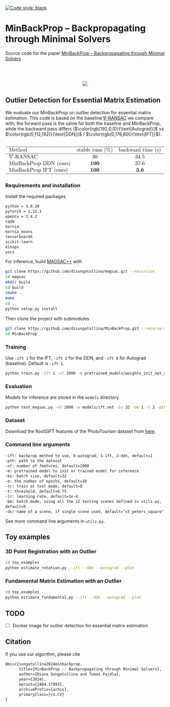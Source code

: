 [![Code style: black](https://img.shields.io/badge/code%20style-black-000000.svg)](https://github.com/psf/black)

# MinBackProp – Backpropagating through Minimal Solvers

Source code for the paper [MinBackProp – Backpropagating through Minimal Solvers](https://arxiv.org/abs/2404.17993)

<br></br>
<p align="center">
  <img src="scheme-github.svg"/>
</p>

## Outlier Detection for Essential Matrix Estimation
We evaluate our MinBackProp on outlier detection for essential matrix estimation. This code is based on the baseline [∇-RANSAC](https://github.com/weitong8591/differentiable_ransac/tree/fc40fe0a5a7eeb0e2ec6b185d6218c2005a98cf5) we compare with; the forward pass is the same for both the baseline and MinBackProp, while the backward pass differs ($\color{rgb(192,0,0)}{\text{Autograd}}$ vs $\color{rgb(0,112,192)}{\text{DDN}}$ / $\color{rgb(0,176,80)}{\text{IFT}}$). 
<br></br>
<p align="center">
  <img src="table.svg" width=500/>
</p>

### Requirements and installation
Install the required packages
```
python = 3.8.10	
pytorch = 1.12.1
opencv = 3.4.2
tqdm
kornia
kornia_moons
tensorboardX
scikit-learn
einops
yacs
```
For inference, build [MAGSAC++](https://github.com/danini/magsac.git) with
``` bash
git clone https://github.com/disungatullina/magsac.git --recursive
cd magsac
mkdir build
cd build
cmake ..
make
cd ..
python setup.py install
```
Then clone the project with submodules
``` bash
git clone https://github.com/disungatullina/MinBackProp.git --recurse-submodules -j8
cd MinBackProp
```

### Training
Use ```-ift 1``` for the IFT, ```-ift 2``` for the DDN, and ```-ift 0``` for Autograd (baseline). Default is ```-ift 1```.
```bash
python train.py -ift 1 -nf 2000 -m pretrained_models/weights_init_net_3_sampler_0_epoch_1000_E_rs_r0.80_t0.00_w1_1.00_.net -bs 32 -e 10 -tr 1 -t 0.75 -pth <data_path>
```

### Evaluation
Models for inference are stored in the ```models``` directory.
```bash
python test_magsac.py -nf 2000 -m models/ift.net -bs 32 -bm 1 -t 2 -pth <data_path>
```

### Dataset
Download the RootSIFT features of the PhotoTourism dataset from [here](https://cmp.felk.cvut.cz/~weitong/nabla_ransac/diff_ransac_data.zip).

### Command line arguments
```
-ift: backprop method to use, 0-autograd, 1-ift, 2-ddn, default=1
-pth: path to the dataset
-nf: number of features, default=2000
-m: pretrained model to init or trained model for inference
-bs: batch size, default=32
-e: the number of epochs, default=10
-tr: train or test mode, default=0
-t: threshold, default=0.75
-lr: learning rate, default=1e-4
-bm: batch mode, using all the 12 testing scenes defined in utils.py, default=0
-ds: name of a scene, if single scene used, default="st_peters_square"
```
See more command line arguments in ```utils.py```.

## Toy examples

### 3D Point Registration with an Outlier
```bash
cd toy_examples
python estimate_rotation.py --ift --ddn --autograd --plot
```

### Fundamental Matrix Estimation with an Outlier
```bash
cd toy_examples
python estimate_fundamental.py --ift --ddn --autograd --plot
```

## TODO
- [ ] Docker image for outlier detection for essential matrix estimation

## Citation
If you use our algorithm, please cite
```
@misc{sungatullina2024minbackprop,
      title={MinBackProp -- Backpropagating through Minimal Solvers}, 
      author={Diana Sungatullina and Tomas Pajdla},
      year={2024},
      eprint={2404.17993},
      archivePrefix={arXiv},
      primaryClass={cs.CV}
}
```
